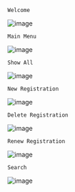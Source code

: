     Welcome
![image](https://github.com/DimitrisMitsios/Bike-Management-Database/assets/132020491/9417ba24-7552-4c6f-8805-92af3c0d5865)

    
    Main Menu
![image](https://github.com/DimitrisMitsios/Bike-Management-Database/assets/132020491/56e765fa-50ea-455e-8c5d-2b54c8a03bdf)


    Show All
![image](https://github.com/DimitrisMitsios/Bike-Management-Database/assets/132020491/81771cd9-2335-4c25-8b7f-b39330c70380)

    New Registration
![image](https://github.com/DimitrisMitsios/Bike-Management-Database/assets/132020491/20f141e1-df26-4d94-bc7a-da75c376a466)

    Delete Registration
![image](https://github.com/DimitrisMitsios/Bike-Management-Database/assets/132020491/77b72b95-7f15-4312-804c-31ce25e1a0bc)

    Renew Registration
![image](https://github.com/DimitrisMitsios/Bike-Management-Database/assets/132020491/c66a1395-3934-45a3-ada3-d48672661a14)

    Search
![image](https://github.com/DimitrisMitsios/Bike-Management-Database/assets/132020491/b8bb6039-722f-48e0-8a33-a055a479ccb8)

